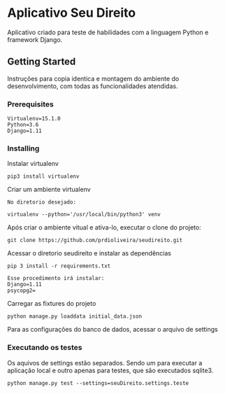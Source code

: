 # Aplicativo Seu Direito

Aplicativo criado para teste de habilidades com a linguagem Python e framework Django.

## Getting Started
Instruções para copia identica e montagem do ambiente do desenvolvimento, com todas as funcionalidades atendidas.

### Prerequisites
```
Virtualenv=15.1.0
Python=3.6
Django=1.11
```

### Installing

Instalar virtualenv

```
pip3 install virtualenv
```

Criar um ambiente virtualenv

```
No diretorio desejado:

virtualenv --python='/usr/local/bin/python3' venv
```

Após criar o ambiente vitual e ativa-lo, executar o clone do projeto:


```
git clone https://github.com/prdioliveira/seudireito.git
```

Acessar o diretorio seudireito e instalar as dependências

```
pip 3 install -r requirements.txt

Esse procedimento irá instalar:
Django=1.11
psycopg2=
```

Carregar as fixtures do projeto

```
python manage.py loaddata initial_data.json
```

Para as configurações do banco de dados, acessar o arquivo de settings


### Executando os testes

Os aquivos de settings estão separados. Sendo um para executar a aplicação local e outro apenas para testes, que são executados sqlite3.

```
python manage.py test --settings=seuDireito.settings.teste
```